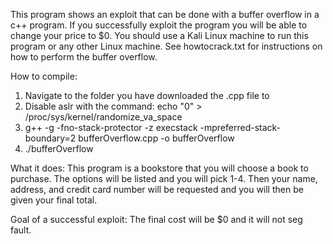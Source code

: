 This program shows an exploit that can be done with a buffer overflow in a c++ program. If you successfully exploit the program you will be able to change your price to $0. You should use a Kali Linux machine to run this program or any other Linux machine. See howtocrack.txt for instructions on how to perform the buffer overflow. 

How to compile:
1. Navigate to the folder you have downloaded the .cpp file to
2. Disable aslr with the command: echo "0" > /proc/sys/kernel/randomize_va_space
3. g++ -g -fno-stack-protector -z execstack -mpreferred-stack-boundary=2 bufferOverflow.cpp -o bufferOverflow
4. ./bufferOverflow

What it does:
This program is a bookstore that you will choose a book to purchase. The options will be listed and you will pick 1-4. Then your name, address, and credit card number will be requested and you will then be given your final total.

Goal of a successful exploit:
The final cost will be $0 and it will not seg fault.
